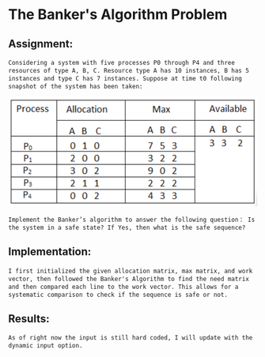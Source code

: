 # The Banker's Algorithm Problem
## Assignment:
    Considering a system with five processes P0 through P4 and three resources of type A, B, C. Resource type A has 10 instances, B has 5 instances and type C has 7 instances. Suppose at time t0 following snapshot of the system has been taken:

![table](image.png)


    Implement the Banker’s algorithm to answer the following question： Is the system in a safe state? If Yes, then what is the safe sequence?

## Implementation:
    I first initialized the given allocation matrix, max matrix, and work vector, then followed the Banker's Algorithm to find the need matrix and then compared each line to the work vector. This allows for a systematic comparison to check if the sequence is safe or not.

## Results:
    As of right now the input is still hard coded, I will update with the dynamic input option.